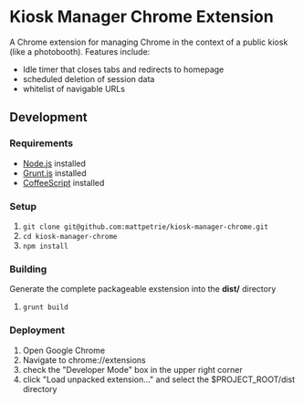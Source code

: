 Kiosk Manager Chrome Extension
===============================

A Chrome extension for managing Chrome in the context of a public kiosk (like a photobooth). Features include:

+ Idle timer that closes tabs and redirects to homepage
+ scheduled deletion of session data
+ whitelist of navigable URLs

Development
-----------

### Requirements

+ [Node.js](http://nodejs.org) installed
+ [Grunt.js](http://gruntjs.com) installed
+ [CoffeeScript](http://coffeescript.org) installed

### Setup
1. `git clone git@github.com:mattpetrie/kiosk-manager-chrome.git`
2. `cd kiosk-manager-chrome`
3. `npm install`

### Building
Generate the complete packageable exstension into the **dist/** directory

1. `grunt build`

### Deployment

1. Open Google Chrome
3. Navigate to chrome://extensions
4. check the "Developer Mode" box in the upper right corner
5. click "Load unpacked extension..." and select the $PROJECT_ROOT/dist directory
